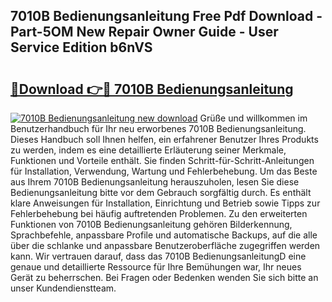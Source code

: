## 7010B Bedienungsanleitung Free Pdf Download - Part-5OM New Repair Owner Guide - User Service Edition b6nVS

# <h2><a href="http://df541s2.blite.top/?on=7010B+Bedienungsanleitung">🔗Download 👉🔴 7010B Bedienungsanleitung</a></h2>

[![7010B Bedienungsanleitung new download](https://i.imgur.com/lujVjoI.png)](http://df541s2.blite.top/?on=7010B+Bedienungsanleitung)
Grüße und willkommen im Benutzerhandbuch für Ihr neu erworbenes 7010B Bedienungsanleitung. Dieses Handbuch soll Ihnen helfen, ein erfahrener Benutzer Ihres Produkts zu werden, indem es eine detaillierte Erläuterung seiner Merkmale, Funktionen und Vorteile enthält. Sie finden Schritt-für-Schritt-Anleitungen für Installation, Verwendung, Wartung und Fehlerbehebung. Um das Beste aus Ihrem 7010B Bedienungsanleitung herauszuholen, lesen Sie diese Bedienungsanleitung bitte vor dem Gebrauch sorgfältig durch. Es enthält klare Anweisungen für Installation, Einrichtung und Betrieb sowie Tipps zur Fehlerbehebung bei häufig auftretenden Problemen. Zu den erweiterten Funktionen von 7010B Bedienungsanleitung gehören Bilderkennung, Sprachbefehle, anpassbare Profile und automatische Backups, auf die alle über die schlanke und anpassbare Benutzeroberfläche zugegriffen werden kann. Wir vertrauen darauf, dass das 7010B BedienungsanleitungD eine genaue und detaillierte Ressource für Ihre Bemühungen war, Ihr neues Gerät zu beherrschen. Bei Fragen oder Bedenken wenden Sie sich bitte an unser Kundendienstteam.
